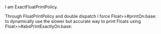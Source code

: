 I am ExactFloatPrintPolicy.

Through FloatPrintPolicy and double dispatch I force Float>>#printOn:base: to dynamically use the slower but accurate way to print Floats using Float>>#absPrintExactlyOn:base: